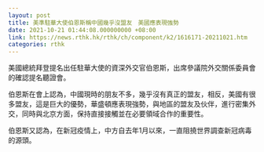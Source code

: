 ```yaml
---
layout: post
title: 美準駐華大使伯恩斯稱中國幾乎沒盟友　美國應表現強勢
date: 2021-10-21 01:44:08.000000000 +08:00
link: https://news.rthk.hk/rthk/ch/component/k2/1616171-20211021.htm
categories: rthk
---
```


美國總統拜登提名出任駐華大使的資深外交官伯恩斯，出席參議院外交關係委員會的確認提名聽證會。

伯恩斯在會上認為，中國現時的朋友不多，幾乎沒有真正的盟友，相反，美國有很多盟友，這是巨大的優勢，華盛頓應表現強勢，與地區的盟友及伙伴，進行密集外交，同時與北京方面，保持直接接觸並在必要領域合作的重要性。

伯恩斯又認為，在新冠疫情上，中方自去年1月以來，一直阻撓世界調查新冠病毒的源頭。
